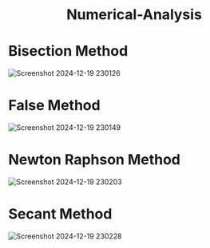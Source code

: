 <div align="center"><h1>Numerical-Analysis</h1></div>

# Bisection Method
![Screenshot 2024-12-19 230126](https://github.com/user-attachments/assets/43e9aa2c-b0d7-45ee-a056-137f0d4f8099)

# False Method
![Screenshot 2024-12-19 230149](https://github.com/user-attachments/assets/1b81cc62-11ef-4ed8-9bb7-d640dbd923d6)

# Newton Raphson Method
![Screenshot 2024-12-19 230203](https://github.com/user-attachments/assets/8410b75e-bcd4-4eb6-a491-41725f861bbd)

# Secant Method
![Screenshot 2024-12-19 230228](https://github.com/user-attachments/assets/c44f86c9-01e8-411b-9ad2-5e85d69a60af)


